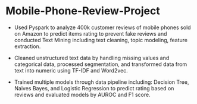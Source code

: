 # Mobile-Phone-Review-Project
- Used Pyspark to analyze 400k customer reviews of mobile phones sold on Amazon to predict items rating to prevent fake reviews and conducted Text Mining including text cleaning, topic modeling, feature extraction.  

- Cleaned unstructured text data by handling missing values and categorical data, processed segmentation, and transformed data from text into numeric using TF-IDF and Word2vec.

- Trained multiple models through data pipeline including: Decision Tree, Naives Bayes, and Logistic Regression to predict rating based on reviews and evaluated models by AUROC and F1 score.  

